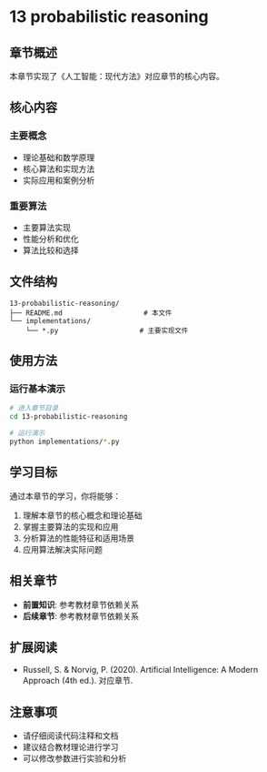 # 13 probabilistic reasoning 

## 章节概述

本章节实现了《人工智能：现代方法》对应章节的核心内容。

## 核心内容

### 主要概念
- 理论基础和数学原理
- 核心算法和实现方法
- 实际应用和案例分析

### 重要算法
- 主要算法实现
- 性能分析和优化
- 算法比较和选择

## 文件结构

```
13-probabilistic-reasoning/
├── README.md                    # 本文件
└── implementations/
    └── *.py                    # 主要实现文件
```

## 使用方法

### 运行基本演示

```bash
# 进入章节目录
cd 13-probabilistic-reasoning

# 运行演示
python implementations/*.py
```

## 学习目标

通过本章节的学习，你将能够：

1. 理解本章节的核心概念和理论基础
2. 掌握主要算法的实现和应用
3. 分析算法的性能特征和适用场景
4. 应用算法解决实际问题

## 相关章节

- **前置知识**: 参考教材章节依赖关系
- **后续章节**: 参考教材章节依赖关系

## 扩展阅读

- Russell, S. & Norvig, P. (2020). Artificial Intelligence: A Modern Approach (4th ed.). 对应章节.

## 注意事项

- 请仔细阅读代码注释和文档
- 建议结合教材理论进行学习
- 可以修改参数进行实验和分析
